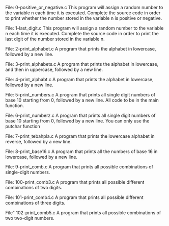 File: 0-positive_or_negative.c This program will assign a random number to the variable n each time it is executed. Complete the source code in order to print whether the number stored in the variable n is positive or negative.



File: 1-last_digit.c This program will assign a random number to the variable n each time it is executed. Complete the source code in order to print the last digit of the number stored in the variable n.



File: 2-print_alphabet.c A program that prints the alphabet in lowercase, followed by a new line.



File: 3-print_alphabets.c A program that prints the alphabet in lowercase, and then in uppercase, followed by a new line.



File: 4-print_alphabt.c  A program that prints the alphabet in lowercase, followed by a new line.



File: 5-print_numbers.c  A program that prints all single digit numbers of base 10 starting from 0, followed by a new line. All code to be in the main function.



File: 6-print_numberz.c  A program that prints all single digit numbers of base 10 starting from 0, followed by a new line. You can only use the putchar function 



File: 7-print_tebahpla.c  A program that prints the lowercase alphabet in reverse, followed by a new line.



File: 8-print_base16.c  A program that prints all the numbers of base 16 in lowercase, followed by a new line.



File: 9-print_comb.c  A program that prints all possible combinations of single-digit numbers.



File: 100-print_comb3.c  A program that prints all possible different combinations of two digits.



File: 101-print_comb4.c  A program that prints all possible different combinations of three digits.



File" 102-print_comb5.c  A program that prints all possible combinations of two two-digit numbers.
